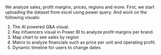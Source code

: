 We analyze sales, profit margins, prices, regions and more. First, we start uploading the dataset from excel using power query. And work on the following visuals:
1. The AI powered Q&A visual. 
2. Key infuencers visual in Power BI to analyze profit margins per brand.
3. Map chart to see sales by region
4. Matrix to analyze financials such as price per unit and operating profit.
5. Dynamic timeline for users to change dates
